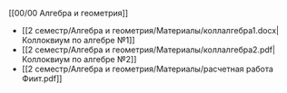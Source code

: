 [[00/00 Алгебра и геометрия]]

- [[2 семестр/Алгебра и геометрия/Материалы/коллалгебра1.docx|Коллоквиум по алгебре №1]]
- [[2 семестр/Алгебра и геометрия/Материалы/коллалгебра2.pdf|Коллоквиум по алгебре №2]]
- [[2 семестр/Алгебра и геометрия/Материалы/расчетная работа Фиит.pdf]]